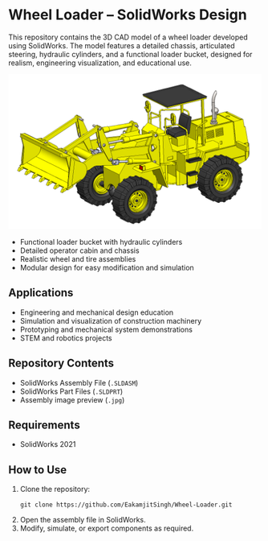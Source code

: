 # Wheel Loader – SolidWorks Design

This repository contains the 3D CAD model of a wheel loader developed using SolidWorks. The model features a detailed chassis, articulated steering, hydraulic cylinders, and a functional loader bucket, designed for realism, engineering visualization, and educational use.

![Wheel Loader CAD Model](WheelLoader.png)
- Functional loader bucket with hydraulic cylinders  
- Detailed operator cabin and chassis  
- Realistic wheel and tire assemblies  
- Modular design for easy modification and simulation

## Applications

- Engineering and mechanical design education  
- Simulation and visualization of construction machinery  
- Prototyping and mechanical system demonstrations  
- STEM and robotics projects

## Repository Contents

- SolidWorks Assembly File (`.SLDASM`)  
- SolidWorks Part Files (`.SLDPRT`)  
- Assembly image preview (`.jpg`)

## Requirements

- SolidWorks 2021 

## How to Use

1. Clone the repository:
   ```
   git clone https://github.com/EakamjitSingh/Wheel-Loader.git
   ```
2. Open the assembly file in SolidWorks.
3. Modify, simulate, or export components as required.

